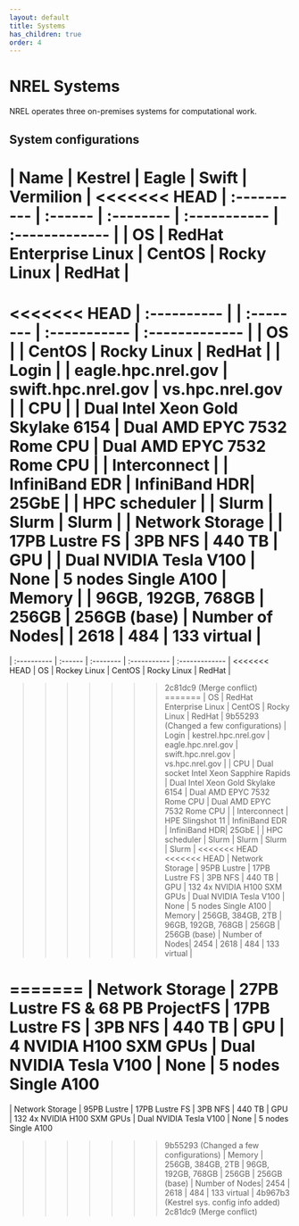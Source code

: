 ```yaml
---
layout: default
title: Systems
has_children: true
order: 4
---
```


# NREL Systems
NREL operates three on-premises systems for computational work. 

## System configurations

| Name        | Kestrel | Eagle     | Swift        | Vermilion     | 
<<<<<<< HEAD
| :---------- | :------ | :-------- | :----------- | :------------- |
| OS          | RedHat Enterprise Linux | CentOS    | Rocky Linux    | RedHat       |
=======
<<<<<<< HEAD
| :---------- |         | :-------- | :----------- | :------------- |
| OS          |         | CentOS    | Rocky Linux    | RedHat       |
| Login       |         | eagle.hpc.nrel.gov | swift.hpc.nrel.gov | vs.hpc.nrel.gov |
| CPU         |         | Dual Intel Xeon Gold Skylake 6154 | Dual AMD EPYC 7532 Rome CPU | Dual AMD EPYC 7532 Rome CPU |
| Interconnect |        | InfiniBand EDR | InfiniBand HDR| 25GbE |
| HPC scheduler |       | Slurm | Slurm | Slurm |
| Network Storage |     | 17PB Lustre FS | 3PB NFS | 440 TB
| GPU         |         | Dual NVIDIA Tesla V100 | None | 5 nodes Single A100
| Memory      |         | 96GB, 192GB, 768GB | 256GB | 256GB (base)
| Number of Nodes|      | 2618 | 484 | 133 virtual |
=======
| :---------- | :------ | :-------- | :----------- | :------------- |
<<<<<<< HEAD
| OS          | Rockey Linux | CentOS    | Rocky Linux    | RedHat       |
>>>>>>> 2c81dc9 (Merge conflict)
=======
| OS          | RedHat Enterprise Linux | CentOS    | Rocky Linux    | RedHat       |
>>>>>>> 9b55293 (Changed a few configurations)
| Login       | kestrel.hpc.nrel.gov | eagle.hpc.nrel.gov | swift.hpc.nrel.gov | vs.hpc.nrel.gov |
| CPU         | Dual socket Intel Xeon Sapphire Rapids | Dual Intel Xeon Gold Skylake 6154 | Dual AMD EPYC 7532 Rome CPU | Dual AMD EPYC 7532 Rome CPU |
| Interconnect | HPE Slingshot 11 | InfiniBand EDR | InfiniBand HDR| 25GbE |
| HPC scheduler | Slurm | Slurm | Slurm | Slurm |
<<<<<<< HEAD
<<<<<<< HEAD
| Network Storage | 95PB Lustre | 17PB Lustre FS | 3PB NFS | 440 TB
| GPU         | 132 4x NVIDIA H100 SXM GPUs | Dual NVIDIA Tesla V100 | None | 5 nodes Single A100
| Memory      | 256GB, 384GB, 2TB | 96GB, 192GB, 768GB | 256GB | 256GB (base)
| Number of Nodes| 2454 | 2618 | 484 | 133 virtual |

=======
| Network Storage | 27PB Lustre FS & 68 PB ProjectFS | 17PB Lustre FS | 3PB NFS | 440 TB
| GPU         | 4 NVIDIA H100 SXM GPUs | Dual NVIDIA Tesla V100 | None | 5 nodes Single A100
=======
| Network Storage | 95PB Lustre | 17PB Lustre FS | 3PB NFS | 440 TB
| GPU         | 132 4x NVIDIA H100 SXM GPUs | Dual NVIDIA Tesla V100 | None | 5 nodes Single A100
>>>>>>> 9b55293 (Changed a few configurations)
| Memory      | 256GB, 384GB, 2TB | 96GB, 192GB, 768GB | 256GB | 256GB (base)
| Number of Nodes| 2454 | 2618 | 484 | 133 virtual |
>>>>>>> 4b967b3 (Kestrel sys. config info added)
>>>>>>> 2c81dc9 (Merge conflict)


